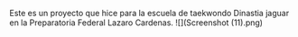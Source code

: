 Este es un proyecto que hice para la escuela de taekwondo Dinastia jaguar en la Preparatoria Federal Lazaro Cardenas.
![](Screenshot (11).png)
